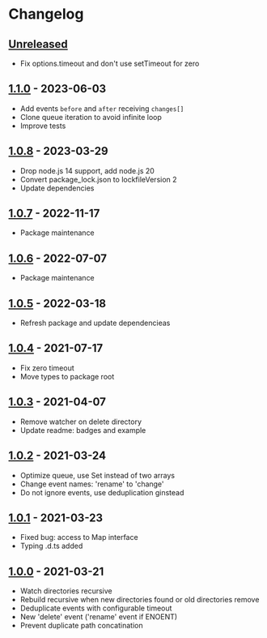 # Changelog

## [Unreleased][unreleased]

- Fix options.timeout and don't use setTimeout for zero

## [1.1.0][] - 2023-06-03

- Add events `before` and `after` receiving `changes[]`
- Clone queue iteration to avoid infinite loop
- Improve tests

## [1.0.8][] - 2023-03-29

- Drop node.js 14 support, add node.js 20
- Convert package_lock.json to lockfileVersion 2
- Update dependencies

## [1.0.7][] - 2022-11-17

- Package maintenance

## [1.0.6][] - 2022-07-07

- Package maintenance

## [1.0.5][] - 2022-03-18

- Refresh package and update dependencieas

## [1.0.4][] - 2021-07-17

- Fix zero timeout
- Move types to package root

## [1.0.3][] - 2021-04-07

- Remove watcher on delete directory
- Update readme: badges and example

## [1.0.2][] - 2021-03-24

- Optimize queue, use Set instead of two arrays
- Change event names: 'rename' to 'change'
- Do not ignore events, use deduplication ginstead

## [1.0.1][] - 2021-03-23

- Fixed bug: access to Map interface
- Typing .d.ts added

## [1.0.0][] - 2021-03-21

- Watch directories recursive
- Rebuild recursive when new directories found or old directories remove
- Deduplicate events with configurable timeout
- New 'delete' event ('rename' event if ENOENT)
- Prevent duplicate path concatination

[unreleased]: https://github.com/metarhia/metawatch/compare/v1.1.0...HEAD
[1.1.0]: https://github.com/metarhia/metawatch/compare/v1.0.8...v1.1.0
[1.0.8]: https://github.com/metarhia/metawatch/compare/v1.0.7...v1.0.8
[1.0.7]: https://github.com/metarhia/metawatch/compare/v1.0.6...v1.0.7
[1.0.6]: https://github.com/metarhia/metawatch/compare/v1.0.5...v1.0.6
[1.0.5]: https://github.com/metarhia/metawatch/compare/v1.0.4...v1.0.5
[1.0.4]: https://github.com/metarhia/metawatch/compare/v1.0.3...v1.0.4
[1.0.3]: https://github.com/metarhia/metawatch/compare/v1.0.2...v1.0.3
[1.0.2]: https://github.com/metarhia/metawatch/compare/v1.0.1...v1.0.2
[1.0.1]: https://github.com/metarhia/metawatch/compare/v1.0.0...v1.0.1
[1.0.0]: https://github.com/metarhia/metawatch/releases/tag/v1.0.0
